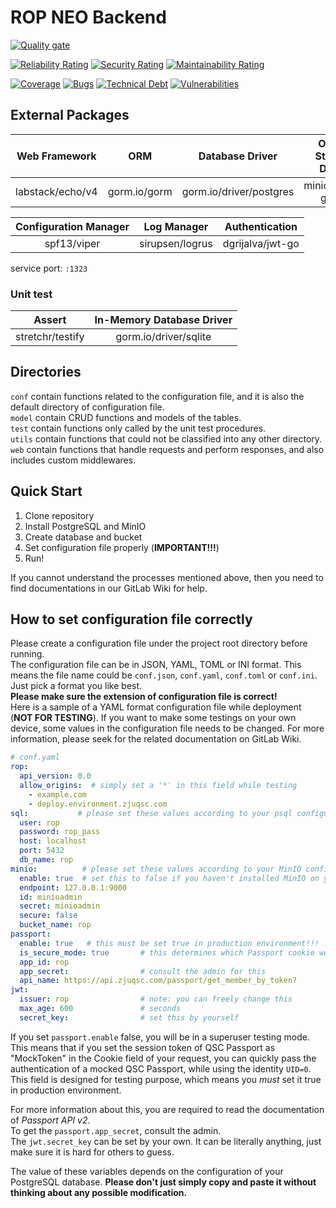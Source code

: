 # ROP NEO Backend

[![Quality gate](https://sonarqube.zjuqsc.com/api/project_badges/quality_gate?project=rop-back-neo)](https://sonarqube.zjuqsc.com/dashboard?id=rop-back-neo)

[![Reliability Rating](https://sonarqube.zjuqsc.com/api/project_badges/measure?project=rop-back-neo&metric=reliability_rating)](https://sonarqube.zjuqsc.com/dashboard?id=rop-back-neo)
[![Security Rating](https://sonarqube.zjuqsc.com/api/project_badges/measure?project=rop-back-neo&metric=security_rating)](https://sonarqube.zjuqsc.com/dashboard?id=rop-back-neo)
[![Maintainability Rating](https://sonarqube.zjuqsc.com/api/project_badges/measure?project=rop-back-neo&metric=sqale_rating)](https://sonarqube.zjuqsc.com/dashboard?id=rop-back-neo)

[![Coverage](https://sonarqube.zjuqsc.com/api/project_badges/measure?project=rop-back-neo&metric=coverage)](https://sonarqube.zjuqsc.com/dashboard?id=rop-back-neo)
[![Bugs](https://sonarqube.zjuqsc.com/api/project_badges/measure?project=rop-back-neo&metric=bugs)](https://sonarqube.zjuqsc.com/dashboard?id=rop-back-neo)
[![Technical Debt](https://sonarqube.zjuqsc.com/api/project_badges/measure?project=rop-back-neo&metric=sqale_index)](https://sonarqube.zjuqsc.com/dashboard?id=rop-back-neo)
[![Vulnerabilities](https://sonarqube.zjuqsc.com/api/project_badges/measure?project=rop-back-neo&metric=vulnerabilities)](https://sonarqube.zjuqsc.com/dashboard?id=rop-back-neo)



## External Packages 
| Web Framework | ORM | Database Driver | Object Storage Driver |
| :---------: | :---: | :------: | :-----: |
| labstack/echo/v4 | gorm.io/gorm | gorm.io/driver/postgres | minio/minio-go/v7 |

| Configuration Manager | Log Manager | Authentication |
| :-----: | :---: | :---: |
spf13/viper | sirupsen/logrus | dgrijalva/jwt-go |

service port: `:1323`

### Unit test
| Assert | In-Memory Database Driver |
| :---: | :---------: |
| stretchr/testify | gorm.io/driver/sqlite |

## Directories
`conf` contain functions related to the configuration file, and it is also the default directory of configuration file.  
`model` contain CRUD functions and models of the tables.  
`test` contain functions only called by the unit test procedures.  
`utils` contain functions that could not be classified into any other directory.  
`web` contain functions that handle requests and perform responses, and also includes custom middlewares.

## Quick Start  
1. Clone repository
2. Install PostgreSQL and MinIO
3. Create database and bucket
4. Set configuration file properly (**IMPORTANT!!!**)
5. Run!

If you cannot understand the processes mentioned above, 
then you need to find documentations in our GitLab Wiki for help.  

## How to set configuration file correctly
Please create a configuration file under the project root directory before running.  
The configuration file can be in JSON, YAML, TOML or INI format.
This means the file name could be `conf.json`, `conf.yaml`, `conf.toml` or `conf.ini`.
Just pick a format you like best.  
**Please make sure the extension of configuration file is correct!**   
Here is a sample of a YAML format configuration file while deployment (**NOT FOR TESTING**).
If you want to make some testings on your own device, some values in the configuration file needs to be changed.
For more information, please seek for the related documentation on GitLab Wiki.

```yaml
# conf.yaml
rop:
  api_version: 0.0
  allow_origins:  # simply set a '*' in this field while testing
    - example.com
    - deploy.environment.zjuqsc.com
sql:           # please set these values according to your psql configuration
  user: rop
  password: rop_pass
  host: localhost
  port: 5432
  db_name: rop
minio:          # please set these values according to your MinIO configuration
  enable: true  # set this to false if you haven't installed MinIO on your device
  endpoint: 127.0.0.1:9000
  id: minioadmin
  secret: minioadmin
  secure: false
  bucket_name: rop
passport:
  enable: true   # this must be set true in production environment!!!
  is_secure_mode: true       # this determines which Passport cookie would be processed
  app_id: rop
  app_secret:                # consult the admin for this
  api_name: https://api.zjuqsc.com/passport/get_member_by_token?
jwt:
  issuer: rop                # note: you can freely change this
  max_age: 600               # seconds
  secret_key:                # set this by yourself
```

If you set `passport.enable` false, you will be in a superuser testing mode. 
This means that if you set the session token of QSC Passport as "MockToken" in the Cookie field of your request, 
you can quickly pass the authentication of a mocked QSC Passport, while using the identity `UID=0`.  
This field is designed for testing purpose, which means you *must* set it true in production environment.  


For more information about this, you are required to read the documentation of *Passport API v2*.  
To get the `passport.app_secret`, consult the admin.   
The `jwt.secret_key` can be set by your own.
It can be literally anything, just make sure it is hard for others to guess.

The value of these variables depends on the configuration of your PostgreSQL database.
**Please don't just simply copy and paste it without thinking about any possible modification.**  

